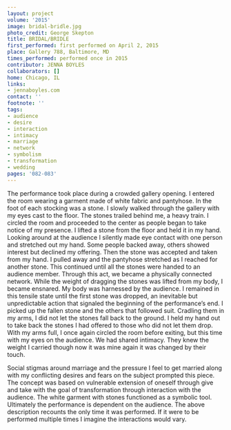 ```yaml
---
layout: project
volume: '2015'
image: bridal-bridle.jpg
photo_credit: George Skepton
title: BRIDAL/BRIDLE
first_performed: first performed on April 2, 2015
place: Gallery 788, Baltimore, MD
times_performed: performed once in 2015
contributor: JENNA BOYLES
collaborators: []
home: Chicago, IL
links:
- jennaboyles.com
contact: ''
footnote: ''
tags:
- audience
- desire
- interaction
- intimacy
- marriage
- network
- symbolism
- transformation
- wedding
pages: '082-083'
---
```


The performance took place during a crowded gallery opening. I entered the room wearing a garment made of white fabric and pantyhose. In the foot of each stocking was a stone. I slowly walked through the gallery with my eyes cast to the floor. The stones trailed behind me, a heavy train. I circled the room and proceeded to the center as people began to take notice of my presence. I lifted a stone from the floor and held it in my hand. Looking around at the audience I silently made eye contact with one person and stretched out my hand. Some people backed away, others showed interest but declined my offering. Then the stone was accepted and taken from my hand. I pulled away and the pantyhose stretched as I reached for another stone. This continued until all the stones were handed to an audience member. Through this act, we became a physically connected network. While the weight of dragging the stones was lifted from my body, I became ensnared. My body was harnessed by the audience. I remained in this tensile state until the first stone was dropped, an inevitable but unpredictable action that signaled the beginning of the performance’s end. I picked up the fallen stone and the others that followed suit. Cradling them in my arms, I did not let the stones fall back to the ground. I held my hand out to take back the stones I had offered to those who did not let them drop. With my arms full, I once again circled the room before exiting, but this time with my eyes on the audience. We had shared intimacy. They knew the weight I carried though now it was mine again it was changed by their touch.

Social stigmas around marriage and the pressure I feel to get married along with my conflicting desires and fears on the subject prompted this piece. The concept was based on vulnerable extension of oneself through give and take with the goal of transformation through interaction with the audience. The white garment with stones functioned as a symbolic tool. Ultimately the performance is dependent on the audience. The above description recounts the only time it was performed. If it were to be performed multiple times I imagine the interactions would vary.
